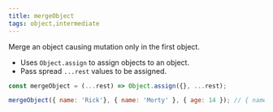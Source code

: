 ```yaml
---
title: mergeObject
tags: object,intermediate
---
```


Merge an object causing mutation only in the first object.

- Uses `Object.assign` to assign objects to an object.
- Pass spread `...rest` values to be assigned.

```js
const mergeObject = (...rest) => Object.assign({}, ...rest);
```

```js
mergeObject({ name: 'Rick'}, { name: 'Morty' }, { age: 14 }); // { name: "Morty", age: 14 }
```

